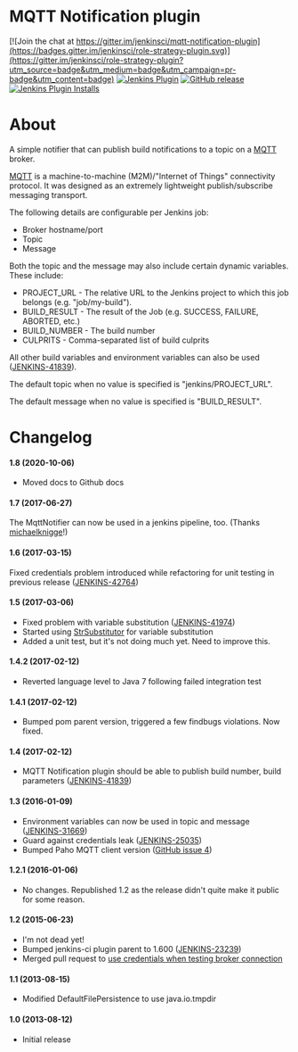 MQTT Notification plugin
====================

[![Join the chat at https://gitter.im/jenkinsci/mqtt-notification-plugin](https://badges.gitter.im/jenkinsci/role-strategy-plugin.svg)](https://gitter.im/jenkinsci/role-strategy-plugin?utm_source=badge&utm_medium=badge&utm_campaign=pr-badge&utm_content=badge)
[![Jenkins Plugin](https://img.shields.io/jenkins/plugin/v/mqtt-notification-plugin.svg)](https://plugins.jenkins.io/mqtt-notification-plugin)
[![GitHub release](https://img.shields.io/github/release/jenkinsci/mqtt-notification-plugin.svg?label=changelog)](https://github.com/jenkinsci/mqtt-notification-plugin/releases/latest)
[![Jenkins Plugin Installs](https://img.shields.io/jenkins/plugin/i/mqtt-notification-plugin.svg?color=blue)](https://plugins.jenkins.io/mqtt-notification-plugin)

# About

A simple notifier that can publish build notifications to a topic on
a [MQTT](http://mqtt.org/) broker.

[MQTT](http://mqtt.org/) is a machine-to-machine (M2M)/"Internet of
Things" connectivity protocol. It was designed as an extremely
lightweight publish/subscribe messaging transport.

The following details are configurable per Jenkins job:

-   Broker hostname/port
-   Topic
-   Message

Both the topic and the message may also include certain dynamic
variables. These include:

-   PROJECT\_URL - The relative URL to the Jenkins project to which this
    job belongs (e.g. "job/my-build").
-   BUILD\_RESULT - The result of the Job (e.g. SUCCESS, FAILURE,
    ABORTED, etc.)
-   BUILD\_NUMBER - The build number
-   CULPRITS - Comma-separated list of build culprits

All other build variables and environment variables can also be
used ([JENKINS-41839](https://issues.jenkins-ci.org/browse/JENKINS-41839)).

The default topic when no value is specified is "jenkins/PROJECT\_URL".

The default message when no value is specified is "BUILD\_RESULT".

# Changelog
#### 1.8 (2020-10-06)
* Moved docs to Github docs

#### 1.7 (2017-06-27)

The MqttNotifier can now be used in a jenkins pipeline, too. (Thanks
[michaelknigge](https://github.com/michaelknigge/mqtt-notification-plugin/commit/18ff49ab1b4849091060e22113caf7b119cd99cb)!)

#### 1.6 (2017-03-15)

Fixed credentials problem introduced while refactoring for unit testing
in previous release
([JENKINS-42764](https://issues.jenkins-ci.org/browse/JENKINS-42764))

#### 1.5 (2017-03-06)

-   Fixed problem with variable substitution
    ([JENKINS-41974](https://issues.jenkins-ci.org/browse/JENKINS-41974))
-   Started using
    [StrSubstitutor](https://commons.apache.org/proper/commons-lang/apidocs/org/apache/commons/lang3/text/StrSubstitutor.html)
    for variable substitution
-   Added a unit test, but it's not doing much yet. Need to improve
    this.

#### 1.4.2 (2017-02-12)

-   Reverted language level to Java 7 following failed integration test

#### 1.4.1 (2017-02-12)

-   Bumped pom parent version, triggered a few findbugs violations. Now
    fixed.

#### 1.4 (2017-02-12)

-   MQTT Notification plugin should be able to publish build number,
    build parameters
    ([JENKINS-41839](https://issues.jenkins-ci.org/browse/JENKINS-41839))

#### 1.3 (2016-01-09)

-   Environment variables can now be used in topic and message
    ([JENKINS-31669](https://issues.jenkins-ci.org/browse/JENKINS-31669))
-   Guard against credentials leak
    ([JENKINS-25035](https://issues.jenkins-ci.org/browse/JENKINS-25035))
-   Bumped Paho MQTT client version ([GitHub issue
    4](https://github.com/gdubya/mqtt-notification-plugin/issues/4))

#### 1.2.1 (2016-01-06)

-   No changes. Republished 1.2 as the release didn't quite make it
    public for some reason.

#### 1.2 (2015-06-23)

-   I'm not dead yet!
-   Bumped jenkins-ci plugin parent to 1.600
    ([JENKINS-23239](https://issues.jenkins-ci.org/browse/JENKINS-23239))
-   Merged pull request to [use credentials when testing broker
    connection](https://github.com/jenkinsci/mqtt-notification-plugin/pull/2)

#### 1.1 (2013-08-15)

-   Modified DefaultFilePersistence to use java.io.tmpdir

#### 1.0 (2013-08-12)

-   Initial release
